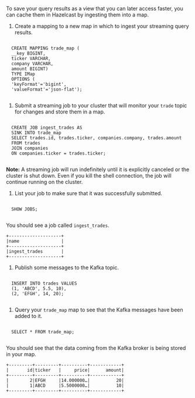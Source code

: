 To save your query results as a view that you can later access faster, you can cache them in Hazelcast by ingesting them into a map.

1. Create a mapping to a new map in which to ingest your streaming query results.

  <code class="execute T5" title="Run command">
  CREATE MAPPING trade_map (
  __key BIGINT,
  ticker VARCHAR,
  company VARCHAR,
  amount BIGINT)
  TYPE IMap
  OPTIONS (
  'keyFormat'='bigint',
  'valueFormat'='json-flat');
  </code>

1. Submit a streaming job to your cluster that will monitor your `trade` topic for changes and store them in a map.

  <code class="execute T5" title="Run command">
  CREATE JOB ingest_trades AS
  SINK INTO trade_map
  SELECT trades.id, trades.ticker, companies.company, trades.amount
  FROM trades
  JOIN companies
  ON companies.ticker = trades.ticker;
  </code>

  **Note:** A streaming job will run indefinitely until it is explicitly canceled or the cluster is shut down. Even if you kill the shell connection, the job will continue running on the cluster.

1. List your job to make sure that it was successfully submitted.

  <code class="execute T6" title="Run command">
  SHOW JOBS;
  </code>

  You should see a job called `ingest_trades`.

  ```
  +--------------------+
  |name                |
  +--------------------+
  |ingest_trades       |
  +--------------------+
  ```

1. Publish some messages to the Kafka topic.

  <code class="execute T6" title="Run command">
  INSERT INTO trades VALUES
  (1, 'ABCD', 5.5, 10),
  (2, 'EFGH', 14, 20);
  </code>

1. Query your `trade_map` map to see that the Kafka messages have been added to it.

  <code class="execute T6" title="Run command">
  SELECT * FROM trade_map;
  </code>

  You should see that the data coming from the Kafka broker is being stored in your map.

  ```
  +---------+---------+----------+------------+
  |       id|ticker   |     price|      amount|
  +---------+---------+----------+------------+
  |        2|EFGH     |14.000000…|          20|
  |        1|ABCD     |5.5000000…|          10|
  +---------+---------+----------+------------+
  ```